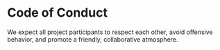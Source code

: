 # Code of Conduct

We expect all project participants to respect each other,
avoid offensive behavior, and promote a friendly, collaborative atmosphere.

